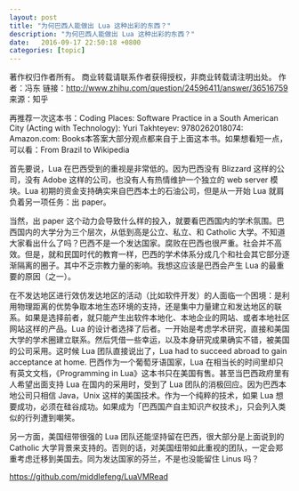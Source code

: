 ```yaml
---
layout: post
title: "为何巴西人能做出 Lua 这种出彩的东西？"
description: "为何巴西人能做出 Lua 这种出彩的东西？"
date:   2016-09-17 22:50:18 +0800 
categories: [topic]
---
```

著作权归作者所有。
商业转载请联系作者获得授权，非商业转载请注明出处。
作者：冯东
链接：http://www.zhihu.com/question/24596411/answer/36516759
来源：知乎

再推荐一次这本书：Coding Places: Software Practice in a South American City (Acting with Technology): Yuri Takhteyev: 9780262018074: Amazon.com: Books本答案大部分观点都来自于上面这本书。如果想看短一点，可以看：From Brazil to Wikipedia


首先要说，Lua 在巴西受到的重视是非常低的。因为巴西没有 Blizzard 这样的公司，没有 Adobe 这样的公司，也没有人有热情维护一个独立的 web server 模块。Lua 初期的资金支持确实来自巴西本土的石油公司，但是从一开始 Lua 就肩负着另一项任务：出 paper。



当然，出 paper 这个动力会导致什么样的投入，就要看巴西国内的学术氛围。巴西国内的大学分为三个层次，从低到高是公立、私立、和 Catholic 大学。不知道大家看出什么了吗？巴西不是一个发达国家。腐败在巴西也很严重。社会并不高效。但是，就和民国时代的教育一样，巴西的学术体系分成几个和社会其它部分逐渐隔离的圈子。其中不乏宗教力量的影响。我想这应该是巴西会产生 Lua 的最重要的原因（之一）。


在不发达地区进行效仿发达地区的活动（比如软件开发）的人面临一个困境：是利用物理距离的优势争取本地生态环境的支持，还是集中力量建立和发达地区的联系。如果是选择前者，就只能产生出软件本地化、本地企业的网站、或者本地社区网站这样的产品。Lua 的设计者选择了后者。一开始是考虑学术研究，直接和美国大学的学术圈建立联系。然后凭借一些幸运，以及本身研究成果确实不错，被美国的公司采用。这时候 Lua 团队直接说出了，Lua had to succeed abroad to gain acceptance at home. 巴西作为一个葡萄牙语国家，Lua 在相当长的时间里却只有英文文档，《Programming in Lua》这本书只在美国有售。甚至当巴西政府里有人希望出面支持 Lua 在国内的采用时，受到了 Lua 团队的消极回应。因为巴西本地公司只相信 Java，Unix 这样的美国技术。作为一个纯粹的技术，如果 Lua 想要成功，必须在硅谷成功。如果成为「巴西国产自主知识产权技术」，只会列入类似的行列遭到嘲笑。


另一方面，美国纽带很强的 Lua 团队还能坚持留在巴西，很大部分是上面说到的 Catholic 大学背景来支持的。否则的话，对美国纽带如此重视的团队，一定会郑重考虑迁移到美国去。同为发达国家的芬兰，不是也没能留住 Linus 吗？



https://github.com/middlefeng/LuaVMRead